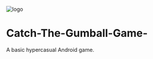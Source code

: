 ![logo](https://raw.githubusercontent.com/mertfozzy/Catch-The-Gumball-Game-/master/Catch%20The%20Gumball%20-%20v1/working%20process.jpg)

# Catch-The-Gumball-Game-
A basic hypercasual Android game.
